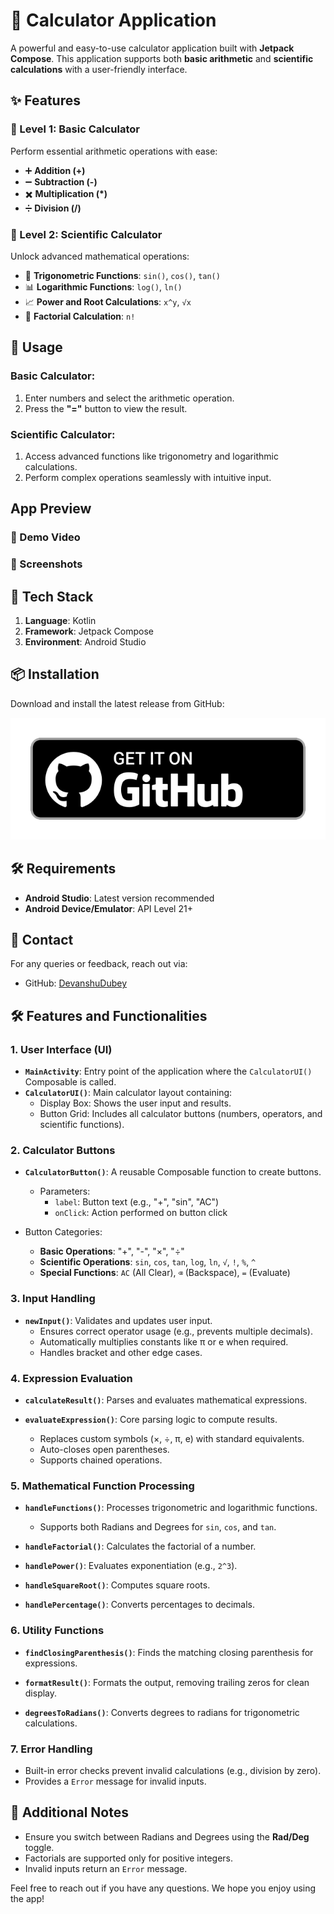 # 📱 Calculator Application

A powerful and easy-to-use calculator application built with **Jetpack Compose**. This application supports both **basic arithmetic** and **scientific calculations** with a user-friendly interface.

## ✨ Features

### 🧮 Level 1: Basic Calculator
Perform essential arithmetic operations with ease:

- ➕ **Addition (+)**
- ➖ **Subtraction (-)**
- ✖️ **Multiplication (*)**
- ➗ **Division (/)**

### 🔬 Level 2: Scientific Calculator
Unlock advanced mathematical operations:

- 📐 **Trigonometric Functions**: `sin()`, `cos()`, `tan()`
- 📊 **Logarithmic Functions**: `log()`, `ln()`
- 📈 **Power and Root Calculations**: `x^y`, `√x`
- 🎯 **Factorial Calculation**: `n!`

## 📖 Usage

### Basic Calculator:
1. Enter numbers and select the arithmetic operation.
2. Press the **"="** button to view the result.

### Scientific Calculator:
1. Access advanced functions like trigonometry and logarithmic calculations.
2. Perform complex operations seamlessly with intuitive input.

## App Preview
### 📸 Demo Video
### 📸 Screenshots

## 📂 Tech Stack

1. **Language**: Kotlin
2. **Framework**: Jetpack Compose
3. **Environment**: Android Studio


## 📦 Installation

Download and install the latest release from GitHub:

[![Get it on GitHub](https://github.com/DevanshuDubey/GDSC_APPDEV_INDUCTION_TASK/blob/master/badge_github.png)](https://github.com/DevanshuDubey/GDSC_APPDEV_INDUCTION_TASK/releases/latest)

## 🛠️ Requirements
- **Android Studio**: Latest version recommended
- **Android Device/Emulator**: API Level 21+

## 📧 Contact
For any queries or feedback, reach out via:
- GitHub: [DevanshuDubey](https://github.com/DevanshuDubey)


## 🛠️ Features and Functionalities

### 1. **User Interface (UI)**

- **`MainActivity`**: Entry point of the application where the `CalculatorUI()` Composable is called.
- **`CalculatorUI()`**: Main calculator layout containing:
  - Display Box: Shows the user input and results.
  - Button Grid: Includes all calculator buttons (numbers, operators, and scientific functions).

### 2. **Calculator Buttons**

- **`CalculatorButton()`**: A reusable Composable function to create buttons.
  - Parameters:
    - `label`: Button text (e.g., "+", "sin", "AC")
    - `onClick`: Action performed on button click

- Button Categories:
    - **Basic Operations**: "+", "-", "×", "÷"
    - **Scientific Operations**: `sin`, `cos`, `tan`, `log`, `ln`, `√`, `!`, `%`, `^`
    - **Special Functions**: `AC` (All Clear), `⌫` (Backspace), `=` (Evaluate)

### 3. **Input Handling**

- **`newInput()`**: Validates and updates user input.
  - Ensures correct operator usage (e.g., prevents multiple decimals).
  - Automatically multiplies constants like π or e when required.
  - Handles bracket and other edge cases.

### 4. **Expression Evaluation**

- **`calculateResult()`**: Parses and evaluates mathematical expressions.

- **`evaluateExpression()`**: Core parsing logic to compute results.
  - Replaces custom symbols (×, ÷, π, e) with standard equivalents.
  - Auto-closes open parentheses.
  - Supports chained operations.

### 5. **Mathematical Function Processing**

- **`handleFunctions()`**: Processes trigonometric and logarithmic functions.
  - Supports both Radians and Degrees for `sin`, `cos`, and `tan`.

- **`handleFactorial()`**: Calculates the factorial of a number.

- **`handlePower()`**: Evaluates exponentiation (e.g., `2^3`).

- **`handleSquareRoot()`**: Computes square roots.

- **`handlePercentage()`**: Converts percentages to decimals.

### 6. **Utility Functions**

- **`findClosingParenthesis()`**: Finds the matching closing parenthesis for expressions.

- **`formatResult()`**: Formats the output, removing trailing zeros for clean display.

- **`degreesToRadians()`**: Converts degrees to radians for trigonometric calculations.

### 7. **Error Handling**

- Built-in error checks prevent invalid calculations (e.g., division by zero).
- Provides a `Error` message for invalid inputs.

## 📣 Additional Notes

- Ensure you switch between Radians and Degrees using the **Rad/Deg** toggle.
- Factorials are supported only for positive integers.
- Invalid inputs return an `Error` message.

Feel free to reach out if you have any questions. We hope you enjoy using the app!


